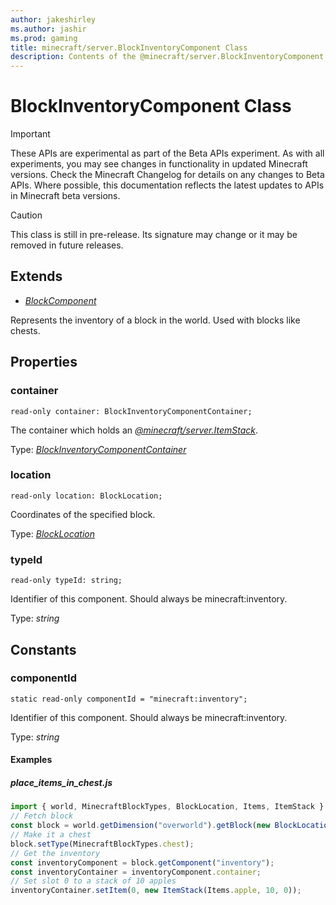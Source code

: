 ```yaml
---
author: jakeshirley
ms.author: jashir
ms.prod: gaming
title: minecraft/server.BlockInventoryComponent Class
description: Contents of the @minecraft/server.BlockInventoryComponent class.
---
```

# BlockInventoryComponent Class
>[!IMPORTANT]
>These APIs are experimental as part of the Beta APIs experiment. As with all experiments, you may see changes in functionality in updated Minecraft versions. Check the Minecraft Changelog for details on any changes to Beta APIs. Where possible, this documentation reflects the latest updates to APIs in Minecraft beta versions.

> [!CAUTION]
> This class is still in pre-release.  Its signature may change or it may be removed in future releases.

## Extends
- [*BlockComponent*](BlockComponent.md)

Represents the inventory of a block in the world. Used with blocks like chests.

## Properties

### **container**
`read-only container: BlockInventoryComponentContainer;`

The container which holds an [*@minecraft/server.ItemStack*](../server/ItemStack.md).

Type: [*BlockInventoryComponentContainer*](BlockInventoryComponentContainer.md)

### **location**
`read-only location: BlockLocation;`

Coordinates of the specified block.

Type: [*BlockLocation*](BlockLocation.md)

### **typeId**
`read-only typeId: string;`

Identifier of this component. Should always be minecraft:inventory.

Type: *string*

## Constants

### **componentId**
`static read-only componentId = "minecraft:inventory";`

Identifier of this component. Should always be minecraft:inventory.

Type: *string*

#### **Examples**
##### *place_items_in_chest.js*
```javascript
import { world, MinecraftBlockTypes, BlockLocation, Items, ItemStack } from "@minecraft/server";
// Fetch block
const block = world.getDimension("overworld").getBlock(new BlockLocation(1, 2, 3));
// Make it a chest
block.setType(MinecraftBlockTypes.chest);
// Get the inventory
const inventoryComponent = block.getComponent("inventory");
const inventoryContainer = inventoryComponent.container;
// Set slot 0 to a stack of 10 apples
inventoryContainer.setItem(0, new ItemStack(Items.apple, 10, 0));
```



